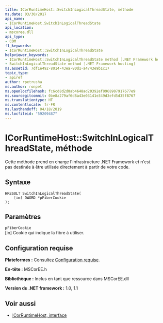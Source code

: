 ```yaml
---
title: ICorRuntimeHost::SwitchInLogicalThreadState, méthode
ms.date: 03/30/2017
api_name:
- ICorRuntimeHost.SwitchInLogicalThreadState
api_location:
- mscoree.dll
api_type:
- COM
f1_keywords:
- ICorRuntimeHost::SwitchInLogicalThreadState
helpviewer_keywords:
- ICorRuntimeHost::SwitchInLogicalThreadState method [.NET Framework hosting]
- SwitchInLogicalThreadState method [.NET Framework hosting]
ms.assetid: 7df1e492-8014-43ea-80d1-a4743e9b1c17
topic_type:
- apiref
author: rpetrusha
ms.author: ronpet
ms.openlocfilehash: fc6cd8d2d0ab4648ad20392ef0968907917677e9
ms.sourcegitcommit: 0be8a279af6d8a43e03141e349d3efd5d35f8767
ms.translationtype: HT
ms.contentlocale: fr-FR
ms.lasthandoff: 04/18/2019
ms.locfileid: "59209487"
---
```

# <a name="icorruntimehostswitchinlogicalthreadstate-method"></a>ICorRuntimeHost::SwitchInLogicalThreadState, méthode
Cette m&#233;thode prend en charge l'infrastructure .NET Framework et n'est pas destin&#233;e &#224; &#234;tre utilis&#233;e directement &#224; partir de votre code.  
  
## <a name="syntax"></a>Syntaxe  
  
```  
HRESULT SwitchInLogicalThreadState(  
    [in] DWORD *pFiberCookie  
);  
```  
  
## <a name="parameters"></a>Paramètres  
 `pFiberCookie`  
 [in] Cookie qui indique la fibre à utiliser.  
  
## <a name="requirements"></a>Configuration requise  
 **Plateformes :** Consultez [Configuration requise](../../../../docs/framework/get-started/system-requirements.md).  
  
 **En-tête :** MSCorEE.h  
  
 **Bibliothèque :** Inclus en tant que ressource dans MSCorEE.dll  
  
 **Version du .NET framework :** 1.0, 1.1  
  
## <a name="see-also"></a>Voir aussi

- [ICorRuntimeHost, interface](../../../../docs/framework/unmanaged-api/hosting/icorruntimehost-interface.md)
